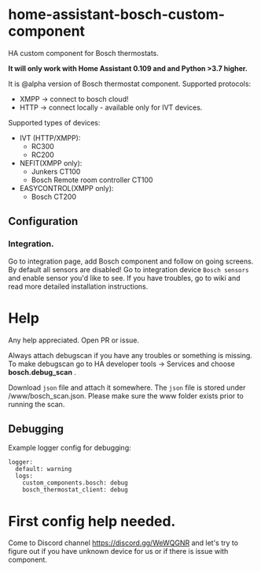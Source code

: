 # home-assistant-bosch-custom-component
HA custom component for Bosch thermostats.


**It will only work with Home Assistant 0.109 and and Python >3.7 higher.**

It is @alpha version of Bosch thermostat component.
Supported protocols:
- XMPP -> connect to bosch cloud!
- HTTP -> connect locally - available only for IVT devices.

Supported types of devices:
- IVT (HTTP/XMPP):
  - RC300
  - RC200
- NEFIT(XMPP only):
  - Junkers CT100
  - Bosch Remote room controller CT100
- EASYCONTROL(XMPP only):
  - Bosch CT200


## Configuration

### Integration.

Go to integration page, add Bosch component and follow on going screens.
By default all sensors are disabled!
Go to integration device `Bosch sensors` and enable sensor you'd like to see.
If you have troubles, go to wiki and read more detailed installation instructions.

# Help

Any help appreciated.
Open PR or issue.

Always attach debugscan if you have any troubles or something is missing.
To make debugscan go to HA developer tools -> Services and choose
**bosch.debug_scan** .

Download `json` file and attach it somewhere. The `json` file is stored under <hass-config>/www/bosch_scan.json. Please make sure the www folder exists prior to running the scan.

## Debugging
Example logger config for debugging:

```
logger:
  default: warning
  logs:
    custom_components.bosch: debug
    bosch_thermostat_client: debug
```

# First config help needed.
Come to Discord channel https://discord.gg/WeWQGNR and let's try to figure out if you have unknown device for us or if there is issue with component.
